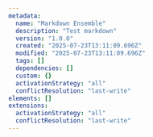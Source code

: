 ```yaml
---
metadata:
  name: "Markdown Ensemble"
  description: "Test markdown"
  version: "1.0.0"
  created: "2025-07-23T13:11:09.696Z"
  modified: "2025-07-23T13:11:09.696Z"
  tags: []
  dependencies: []
  custom: {}
  activationStrategy: "all"
  conflictResolution: "last-write"
elements: []
extensions:
  activationStrategy: "all"
  conflictResolution: "last-write"
---
```


